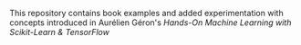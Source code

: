 This repository contains book examples and added experimentation with concepts introduced in Aurélien Géron's
*Hands-On Machine Learning with Scikit-Learn & TensorFlow* 
